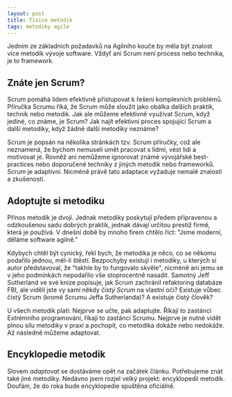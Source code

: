 ```yaml
---
layout: post
title: Tisíce metodik
tags: metodiky agile
---
```


Jedním ze základních požadavků na Agilního kouče by měla být znalost více metodik
vývoje software. Vždyť ani Scrum není process nebo technika, je to framework.

## Znáte jen Scrum?
Scrum pomáhá lidem efektivně přistupovat k řešení komplexních problémů.
Příručka Scrumu říká, že Scrum může sloužit jako obálka dalších praktik,
technik nebo metodik. Jak ale můžeme efektivně využívat Scrum, když jediné,
co známe, je Scrum? Jak najít efektivní proces spojující Scrum a další metodiky,
když žádné další metodiky neznáme?

Scrum je popsán na několika stránkách tzv. Scrum příručky, což ale neznamená, že bychom
nemuseli umět pracovat s lidmi, vést lidi a motivovat je. Rovněž ani nemůžeme ignorovat
známé vývojářské best-practices nebo doporučené techniky z jiných metodik nebo frameworků.
Scrum je adaptivní. Nicméně právě tato adaptace vyžaduje nemalé znalosti a zkušenosti.

## Adoptujte si metodiku

Přínos metodik je dvojí. Jednak metodiky poskytují předem připravenou a odzkoušenou sadu
dobrých praktik, jednak dávají určitou prestiž firmě, která je používá.
V dnešní době by mnoho firem chtělo říct: "Jsme moderní, děláme software agilně."

Kdybych chtěl být cynický, řekl bych, že metodika je něco,
co se někomu podařilo jednou, měl-li štěstí. Bezpochyby existují i metodiky,
u kterých si autor představoval, že "takhle by to fungovalo skvěle", nicméně
ani jemu se v jeho podmínkách nepodařilo vše stoprocentně nasadit.
Samotný Jeff Sutherland ve své knize popisuje, jak Scrum zachránil
refaktoring databáze FBI, ale viděli jste vy sami někdy *čistý Scrum*
na vlastní oči? Existuje vůbec čistý Scrum (kromě Scrumu Jeffa Sutherlanda)?
A existuje čistý člověk?

U všech metodik platí: Nejprve se učte, pak adaptujte.
Říkají to zastánci Extrémního programování, říkají to zastánci Scrumu.
Nejprve je nutné vidět plnou sílu metodiky v praxi a pochopit, co metodika
dokáže nebo nedokáže. Až následně můžeme adaptovat.

## Encyklopedie metodik

Slovem *adaptovat* se dostáváme opět na začátek článku. Potřebujeme znát
také jiné metodiky. Nedávno jsem rozjel velký projekt: encyklopedii metodik.
Doufám, že do roka bude encyklopedie spuštěna oficiálně.
